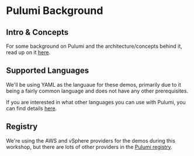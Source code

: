 # Pulumi Background #

## Intro & Concepts ##

For some background on Pulumi and the architecture/concepts behind it, read up on it [here](https://www.pulumi.com/docs/intro/concepts/).

## Supported Languages ##

We'll be using YAML as the languaue for these demos, primarily due to it being a fairly common language and does not have any other prerequisites.

If you are interested in what other languages you can use with Pulumi, you can find details [here](https://www.pulumi.com/docs/intro/languages/).

## Registry ##

We're using the AWS and vSphere providers for the demos during this workshop, but there are lots of other providers in the [Pulumi registry](https://www.pulumi.com/registry/).